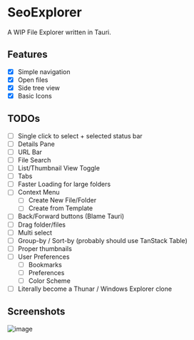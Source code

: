 # SeoExplorer

A WIP File Explorer written in Tauri. 

## Features

- [x] Simple navigation
- [x] Open files
- [x] Side tree view
- [x] Basic Icons

## TODOs

- [ ] Single click to select + selected status bar
- [ ] Details Pane
- [ ] URL Bar
- [ ] File Search
- [ ] List/Thumbnail View Toggle
- [ ] Tabs
- [ ] Faster Loading for large folders
- [ ] Context Menu
  - [ ] Create New File/Folder
  - [ ] Create from Template
- [ ] Back/Forward buttons (Blame Tauri)
- [ ] Drag folder/files
- [ ] Multi select
- [ ] Group-by / Sort-by (probably should use TanStack Table)
- [ ] Proper thumbnails
- [ ] User Preferences
  - [ ] Bookmarks
  - [ ] Preferences
  - [ ] Color Scheme
- [ ] Literally become a Thunar / Windows Explorer clone

## Screenshots

![image](https://user-images.githubusercontent.com/26195439/230876056-d5f95cd8-a0d3-4835-8150-842a168cb3a5.png)
